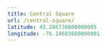 ```yaml
---
title: Central Square
url: /central-square/
latitude: 43.286736000000005
longitude: -76.14603600000001
---
```

